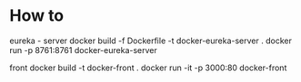 # How to
eureka - server
docker build -f Dockerfile -t docker-eureka-server .
docker run -p 8761:8761 docker-eureka-server

front
docker build -t docker-front .
docker run -it -p 3000:80 docker-front